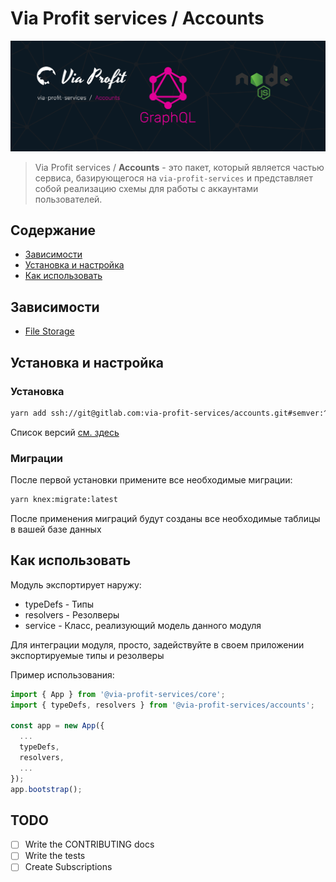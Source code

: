 # Via Profit services / Accounts

![via-profit-services-cover](./assets/via-profit-services-cover.png)

> Via Profit services / **Accounts** - это пакет, который является частью сервиса, базирующегося на `via-profit-services` и представляет собой реализацию схемы для работы с аккаунтами пользователей.

## Содержание

- [Зависимости](#dependencies)
- [Установка и настройка](#setup)
- [Как использовать](#how-to-use)


## <a name="dependencies"></a> Зависимости

 - [File Storage](https://gitlab.com/via-profit-services/file-storage)


## <a name="setup"></a> Установка и настройка

### Установка

```bash
yarn add ssh://git@gitlab.com:via-profit-services/accounts.git#semver:^0.7.0
```

Список версий [см. здесь](https://gitlab.com/via-profit-services/accounts/-/tags)

### Миграции

После первой установки примените все необходимые миграции:

```bash
yarn knex:migrate:latest
```

После применения миграций будут созданы все необходимые таблицы в вашей базе данных


## <a name="how-to-use"></a> Как использовать

Модуль экспортирует наружу:
 - typeDefs - Типы
 - resolvers - Резолверы
 - service - Класс, реализующий модель данного модуля

Для интеграции модуля, просто, задействуйте в своем приложении экспортируемые типы и резолверы

Пример использования:

```ts
import { App } from '@via-profit-services/core';
import { typeDefs, resolvers } from '@via-profit-services/accounts';

const app = new App({
  ...
  typeDefs,
  resolvers,
  ...
});
app.bootstrap();

```


## TODO

- [ ] Write the CONTRIBUTING docs
- [ ] Write the tests
- [ ] Create Subscriptions
